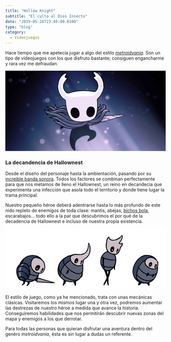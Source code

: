 ```yaml
---
title: "Hollow Knight"
subtitle: "El culto al Dios Insecto"
date: "2019-05-26T23:40:00.0100"
type: "blog"
category:
  - Videojuegos
---
```


Hace tiempo que me apetecía jugar a algo del estilo [_metroidvania_](https://es.wikipedia.org/wiki/Metroidvania). Son un tipo de videojuegos con los que disfruto bastante; consiguen engancharme y rara vez me defraudan.

![Personaje principal de Hollow Knight](/../../content/images/posts/hollow-knight-1.png)

### La decandencia de Hallownest

Desde el diseño del personaje hasta la ambientación, pasando por su [increible banda sonora](https://christopherlarkin.bandcamp.com/album/hollow-knight-original-soundtrack). Todos los factores se combinan perfectamente para que nos metamos de lleno el Hallownest, un reino en decandecia que experimenta una infección que asola todo el territorio y donde tiene lugar la trama principal.

Nuestro pequeño héroe deberá adentrarse hasta lo más profundo de este nido repleto de enemigos de toda clase: mantis, abejas, [bichos bola](https://es.wikipedia.org/wiki/Oniscidea), escarabajos... todo ello a la par que descubrimos el por qué de la decadencia de Hallownest e incluso de nuestra propia existencia.

![Enemigos de Hollow Knight](/../../content/images/posts/hollow-knight-2.gif)

El estilo de juego, como ya he mencionado, trata con unas mecánicas clásicas. Visitaremos los mismos lugar una y otra vez, podremos aumentar las destrezas de nuestro héroe a medida que avance la historia. Conseguiremos habilidades que nos permitirán descubrir nuevas zonas del mapa y enemigos a los que derrotar.

Para todas las personas que quieran disfrutar una aventura dentro del genéro _metroidvania_, ésta es sin lugar a dudas un referente.
